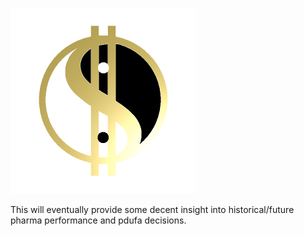 ![Alt text](/images/pharmakarma_small.png?raw=true "PharmaKarma")

This will eventually provide some decent insight into historical/future pharma performance and pdufa decisions.
